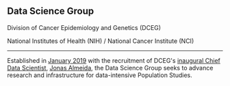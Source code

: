## Data Science Group
Division of Cancer Epidemiology and Genetics (DCEG)

National Institutes of Health (NIH) / National Cancer Institute (NCI)
___
Established in [January 2019](https://dceg.cancer.gov/about/staff-directory/biographies/A-J/almeida-jonas) with the recruitment of DCEG's [inaugural Chief Data Scientist](https://irp.nih.gov/catalyst/v27i2/colleagues-recently-tenured), [Jonas Almeida](https://dceg.cancer.gov/about/staff-directory/biographies/A-J/almeida-jonas), the Data Science Group seeks to advance research and infrastructure for data-intensive Population Studies.
